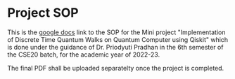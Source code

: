 # Project SOP

This is the [google docs](https://docs.google.com/document/d/1PewrX-d1OtEDeKRXqfQ_8cWDAvdZCjWQOi75elgEWlc/edit?usp=sharing) link to the SOP for the Mini project "Implementation of Discrete Time Quantum Walks on Quantum Computer using Qiskit" which is done under the guidance of Dr. Priodyuti Pradhan in the 6th semester of the CSE20 batch, for the academic year of 2022-23.

The final PDF shall be uploaded separatelty once the project is completed.